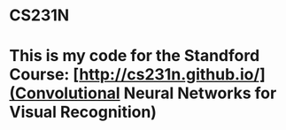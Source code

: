 # CS231N

# This is my code for the Standford Course: [http://cs231n.github.io/](Convolutional Neural Networks for Visual Recognition)
